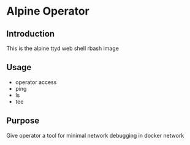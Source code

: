# Alpine Operator
## Introduction
This is the alpine ttyd web shell rbash image

## Usage
* operator access
* ping
* ls
* tee

## Purpose
Give operator a tool for minimal network debugging in docker network
